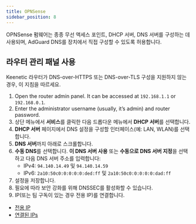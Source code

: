 ```yaml
---
title: OPNSense
sidebar_position: 8
---
```


OPNSense 펌웨어는 종종 무선 액세스 포인트, DHCP 서버, DNS 서버를 구성하는 데 사용되며, AdGuard DNS를 장치에서 직접 구성할 수 있도록 허용합니다.

## 라우터 관리 패널 사용

Keenetic 라우터가 DNS-over-HTTPS 또는 DNS-over-TLS 구성을 지원하지 않는 경우, 이 지침을 따르세요.

1. Open the router admin panel. It can be accessed at `192.168.1.1` or `192.168.0.1`.
2. Enter the administrator username (usually, it’s admin) and router password.
3. 상단 메뉴에서 **서비스**를 클릭한 다음 드롭다운 메뉴에서 **DHCP 서버**를 선택합니다.
4. **DHCP 서버** 페이지에서 DNS 설정을 구성할 인터페이스(예: LAN, WLAN)를 선택합니다.
5. **DNS 서버**까지 아래로 스크롤합니다.
6. **수동 DNS**를 선택합니다. **이 DNS 서버 사용** 또는 **수동으로 DNS 서버 지정**을 선택하고 다음 DNS 서버 주소를 입력합니다:
   - IPv4: `94.140.14.49` 및 `94.140.14.59`
   - IPv6: `2a10:50c0:0:0:0:0:ded:ff` 및 `2a10:50c0:0:0:0:0:dad:ff`
7. 설정을 저장합니다.
8. 필요에 따라 보안 강화를 위해 DNSSEC를 활성화할 수 있습니다.
9. IP(또는 팀 구독이 있는 경우 전용 IP)를 연결합니다.

- [전용 IP](/private-dns/connect-devices/other-options/dedicated-ip.md)
- [연결된 IPs](/private-dns/connect-devices/other-options/linked-ip.md)
